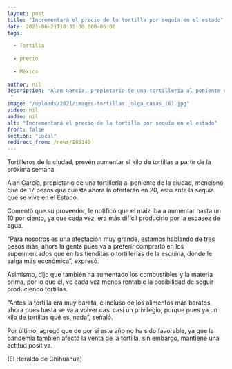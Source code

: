 ```yaml
---
layout: post
title: "Incrementará el precio de la tortilla por sequía en el estado"
date: 2021-06-21T18:31:00.000-06:00
tags:
  
  - Tortilla
  
  - precio
  
  - México
  
author: nil
description: "Alan García, propietario de una tortillería al poniente de la ciudad, mencionó que de 17 pesos que cuesta ahora la ofertarán en 20 "
image: "/uploads/2021/images-tortillas._olga_casas_(6).jpg"
video: nil
audio: nil
alt: "Incrementará el precio de la tortilla por sequía en el estado"
front: false
section: "Local"
redirect_from: /news/185140
---
```


Tortilleros de la ciudad, prevén aumentar el kilo de tortillas a partir de la próxima semana.

Alan García, propietario de una tortillería al poniente de la ciudad, mencionó que de 17 pesos que cuesta ahora la ofertarán en 20, esto ante la sequía que se vive en el Estado.

Comentó que su proveedor, le notificó que el maíz iba a aumentar hasta un 10 por ciento, ya que cada vez, era más difícil producirlo por la escasez de agua.

“Para nosotros es una afectación muy grande, estamos hablando de tres pesos más, ahora la gente pues va a preferir comprarlo en los supermercados que en las tienditas o tortillerías de la esquina, donde le salga más económica”, expresó.

Asimismo, dijo que también ha aumentado los combustibles y la materia prima, por lo que él, ve cada vez menos rentable la posibilidad de seguir produciendo tortillas.

“Antes la tortilla era muy barata, e incluso de los alimentos más baratos, ahora pues hasta se va a volver casi casi un privilegio, porque pues ya un kilo de tortillas qué es, nada”, señaló.

Por último, agregó que de por sí este año no ha sido favorable, ya que la pandemia también afectó la venta de la tortilla, sin embargo, mantiene una actitud positiva.

(El Heraldo de Chihuahua)